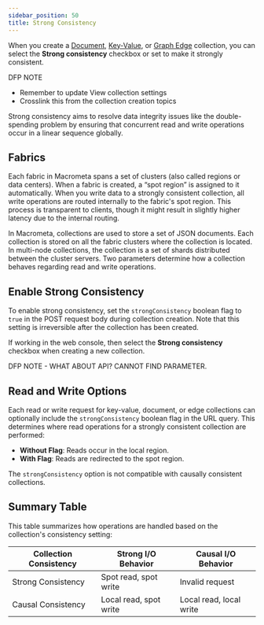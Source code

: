 ```yaml
---
sidebar_position: 50
title: Strong Consistency
---
```


When you create a [Document](./documents/), [Key-Value](./keyvalue/), or [Graph Edge](./graph-edge/) collection, you can select the **Strong consistency** checkbox or set  to make it strongly consistent.

DFP NOTE
- Remember to update View collection settings
- Crosslink this from the collection creation topics

Strong consistency aims to resolve data integrity issues like the double-spending problem by ensuring that concurrent read and write operations occur in a linear sequence globally.

## Fabrics

Each fabric in Macrometa spans a set of clusters (also called regions or data centers). When a fabric is created, a “spot region” is assigned to it automatically. When you write data to a strongly consistent collection, all write operations are routed internally to the fabric's spot region. This process is transparent to clients, though it might result in slightly higher latency due to the internal routing.

In Macrometa, collections are used to store a set of JSON documents. Each collection is stored on all the fabric clusters where the collection is located. In multi-node collections, the collection is a set of shards distributed between the cluster servers. Two parameters determine how a collection behaves regarding read and write operations.

## Enable Strong Consistency

To enable strong consistency, set the `strongConsistency` boolean flag to `true` in the POST request body during collection creation. Note that this setting is irreversible after the collection has been created.

If working in the web console, then select the **Strong consistency** checkbox when creating a new collection.

DFP NOTE - WHAT ABOUT API? CANNOT FIND PARAMETER.

## Read and Write Options

Each read or write request for key-value, document, or edge collections can optionally include the `strongConsistency` boolean flag in the URL query. This determines where read operations for a strongly consistent collection are performed:

- **Without Flag**: Reads occur in the local region.
- **With Flag**: Reads are redirected to the spot region.

The `strongConsistency` option is not compatible with causally consistent collections.

## Summary Table

This table summarizes how operations are handled based on the collection's consistency setting:

| Collection Consistency 	| Strong I/O Behavior             	| Causal I/O Behavior                  	|
|-------------------------	|------------------------	|-------------------------	|
| Strong Consistency      	| Spot read, spot write  	| Invalid request      	|
| Causal Consistency       	| Local read, spot write 	| Local read, local write 	|

